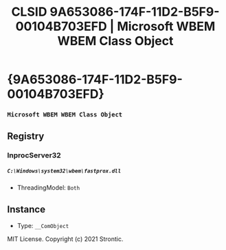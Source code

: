 ﻿---
title: "CLSID 9A653086-174F-11D2-B5F9-00104B703EFD | Microsoft WBEM WBEM Class Object"
excerpt: What is COM-Object CLSID 9A653086-174F-11D2-B5F9-00104B703EFD?
---

# {9A653086-174F-11D2-B5F9-00104B703EFD}

### `Microsoft WBEM WBEM Class Object`

## Registry


### InprocServer32

##### `C:\Windows\system32\wbem\fastprox.dll`
* ThreadingModel: `Both`

## Instance

* Type: `__ComObject`

MIT License. Copyright (c) 2021 Strontic.



